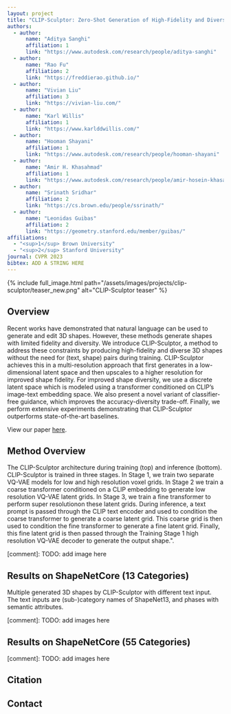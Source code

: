 ```yaml
---
layout: project
title: "CLIP-Sculptor: Zero-Shot Generation of High-Fidelity and Diverse Shapes from Natural Language"
authors:
  - author:
      name: "Aditya Sanghi"
      affiliation: 1
      link: "https://www.autodesk.com/research/people/aditya-sanghi"
  - author:
      name: "Rao Fu"
      affiliation: 2
      link: "https://freddierao.github.io/"
  - author:
      name: "Vivian Liu"
      affiliation: 3
      link: "https://vivian-liu.com/"
  - author:
      name: "Karl Willis"
      affiliation: 1
      link: "https://www.karlddwillis.com/"
  - author:
      name: "Hooman Shayani"
      affiliation: 1
      link: "https://www.autodesk.com/research/people/hooman-shayani"
  - author:
      name: "Amir H. Khasahmad"
      affiliation: 1
      link: "https://www.autodesk.com/research/people/amir-hosein-khasahmadi"
  - author:
      name: "Srinath Sridhar"
      affiliation: 2
      link: "https://cs.brown.edu/people/ssrinath/"
  - author:
      name: "Leonidas Guibas"
      affiliation: 2
      link: "https://geometry.stanford.edu/member/guibas/"
affiliations:
  - "<sup>1</sup> Brown University"
  - "<sup>2</sup> Stanford University"
journal: CVPR 2023
bibtex: ADD A STRING HERE
---
```


{% include full_image.html path="/assets/images/projects/clip-sculptor/teaser_new.png" alt="CLIP-Sculptor teaser" %}

## Overview

Recent works have demonstrated that natural language can be used to generate and edit 3D shapes. However, these methods generate shapes with limited fidelity and diversity. We introduce CLIP-Sculptor, a method to address these constraints by producing high-fidelity and diverse 3D shapes without the need for (text, shape) pairs during training. CLIP-Sculptor achieves this in a multi-resolution approach that first generates in a low-dimensional latent space and then upscales to a higher resolution for improved shape fidelity. For improved shape diversity, we use a discrete latent space which is modeled using a transformer conditioned on CLIP’s image-text embedding space. We also present a novel variant of classifier-free guidance, which improves the accuracy-diversity trade-off. Finally, we perform extensive experiments demonstrating that CLIP-Sculptor outperforms state-of-the-art baselines.

View our paper [here](https://arxiv.org/pdf/2211.01427.pdf).

## Method Overview

The CLIP-Sculptor architecture during training (top) and inference (bottom). CLIP-Sculptor is trained in three stages. In Stage 1, we train two separate VQ-VAE models for low and high resolution voxel grids. In Stage 2 we train a coarse transformer conditioned on a CLIP embedding to generate low resolution VQ-VAE latent grids. In Stage 3, we train a fine transformer to perform super resolutionon these latent grids. During inference, a text prompt is passed through the CLIP text encoder and used to condition the coarse transformer to generate a coarse latent grid. This coarse grid is then used to condition the fine transformer to generate a fine latent grid. Finally, this fine latent grid is then passed through the Training Stage 1 high resolution VQ-VAE decoder to generate the output shape.".

[comment]: TODO: add image here

## Results on ShapeNetCore (13 Categories)

Multiple generated 3D shapes by CLIP-Sculptor with different text input. The text inputs are (sub-)category names of ShapeNet13, and phases with semantic attributes.

[comment]: TODO: add images here

## Results on ShapeNetCore (55 Categories)

[comment]: TODO: add images here

## Citation

## Contact
